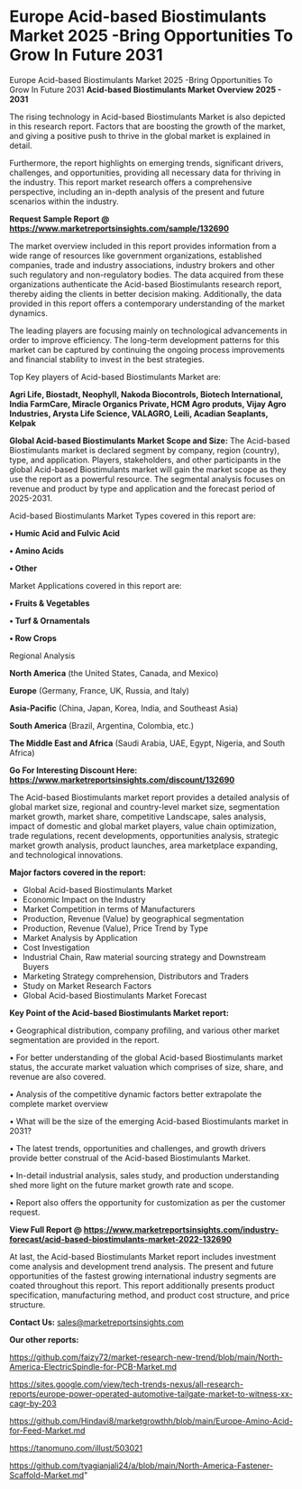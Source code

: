 # Europe Acid-based Biostimulants Market 2025 -Bring Opportunities To Grow In Future 2031
 Europe Acid-based Biostimulants Market 2025 -Bring Opportunities To Grow In Future 2031
<Strong> Acid-based Biostimulants Market Overview 2025 - 2031</strong>

The rising technology in Acid-based Biostimulants Market is also depicted in this research report. Factors that are boosting the growth of the market, and giving a positive push to thrive in the global market is explained in detail.

Furthermore, the report highlights on emerging trends, significant drivers, challenges, and opportunities, providing all necessary data for thriving in the industry. This report market research offers a comprehensive perspective, including an in-depth analysis of the present and future scenarios within the industry.

<strong>Request Sample Report @ <a href=https://www.marketreportsinsights.com/sample/132690>https://www.marketreportsinsights.com/sample/132690</a></strong>

The market overview included in this report provides information from a wide range of resources like government organizations, established companies, trade and industry associations, industry brokers and other such regulatory and non-regulatory bodies. The data acquired from these organizations authenticate the Acid-based Biostimulants research report, thereby aiding the clients in better decision making. Additionally, the data provided in this report offers a contemporary understanding of the market dynamics.

The leading players are focusing mainly on technological advancements in order to improve efficiency. The long-term development patterns for this market can be captured by continuing the ongoing process improvements and financial stability to invest in the best strategies.

Top Key players of Acid-based Biostimulants Market are:

<strong>Agri Life, Biostadt, Neophyll, Nakoda Biocontrols, Biotech International, India FarmCare, Miracle Organics Private, HCM Agro produts, Vijay Agro Industries, Arysta Life Science, VALAGRO, Leili, Acadian Seaplants, Kelpak</strong>

<strong><b>Global Acid-based Biostimulants Market Scope and Size:</b></strong>
The Acid-based Biostimulants market is declared segment by company, region (country), type, and application. Players, stakeholders, and other participants in the global Acid-based Biostimulants market will gain the market scope as they use the report as a powerful resource. The segmental analysis focuses on revenue and product by type and application and the forecast period of 2025-2031.

Acid-based Biostimulants Market Types covered in this report are:

<strong>• Humic Acid and Fulvic Acid

• Amino Acids

• Other</strong>

Market Applications covered in this report are:

<strong>• Fruits & Vegetables

• Turf & Ornamentals

• Row Crops</strong> 

Regional Analysis

<strong>North America</strong> (the United States, Canada, and Mexico)

<strong>Europe</strong> (Germany, France, UK, Russia, and Italy)

<strong>Asia-Pacific</strong> (China, Japan, Korea, India, and Southeast Asia)

<strong>South America</strong> (Brazil, Argentina, Colombia, etc.)

<strong>The Middle East and Africa</strong> (Saudi Arabia, UAE, Egypt, Nigeria, and South Africa)

<strong>Go For Interesting Discount Here: <a href=https://www.marketreportsinsights.com/discount/132690>https://www.marketreportsinsights.com/discount/132690</a></strong>

The Acid-based Biostimulants market report provides a detailed analysis of global market size, regional and country-level market size, segmentation market growth, market share, competitive Landscape, sales analysis, impact of domestic and global market players, value chain optimization, trade regulations, recent developments, opportunities analysis, strategic market growth analysis, product launches, area marketplace expanding, and technological innovations.

<strong><b>Major factors covered in the report:</b></strong>
<ul>
  <li>Global Acid-based Biostimulants Market </li>
  <li>Economic Impact on the Industry</li>
  <li>Market Competition in terms of Manufacturers</li>
  <li>Production, Revenue (Value) by geographical segmentation</li>
  <li>Production, Revenue (Value), Price Trend by Type</li>
  <li>Market Analysis by Application</li>
  <li>Cost Investigation</li>
  <li>Industrial Chain, Raw material sourcing strategy and Downstream Buyers</li>
  <li>Marketing Strategy comprehension, Distributors and Traders</li>
  <li>Study on Market Research Factors</li>
  <li>Global Acid-based Biostimulants Market Forecast</li>
</ul>

<strong><b>Key Point of the Acid-based Biostimulants Market report:</b></strong>

• Geographical distribution, company profiling, and various other market segmentation are provided in the report.

• For better understanding of the global Acid-based Biostimulants market status, the accurate market valuation which comprises of size, share, and revenue are also covered.

• Analysis of the competitive dynamic factors better extrapolate the complete market overview

• What will be the size of the emerging Acid-based Biostimulants market in 2031?

• The latest trends, opportunities and challenges, and growth drivers provide better construal of the Acid-based Biostimulants Market.

• In-detail industrial analysis, sales study, and production understanding shed more light on the future market growth rate and scope.

• Report also offers the opportunity for customization as per the customer request.

<strong><b>View Full Report @ <a href=https://www.marketreportsinsights.com/industry-forecast/acid-based-biostimulants-market-2022-132690>https://www.marketreportsinsights.com/industry-forecast/acid-based-biostimulants-market-2022-132690</a></b></strong>


At last, the Acid-based Biostimulants Market report includes investment come analysis and development trend analysis. The present and future opportunities of the fastest growing international industry segments are coated throughout this report. This report additionally presents product specification, manufacturing method, and product cost structure, and price structure.

<strong>Contact Us:</strong>
sales@marketreportsinsights.com

<strong>Our other reports:</strong>

<a href=https://github.com/faizy72/market-research-new-trend/blob/main/North-America-ElectricSpindle-for-PCB-Market.md>https://github.com/faizy72/market-research-new-trend/blob/main/North-America-ElectricSpindle-for-PCB-Market.md</a>

<a href=https://sites.google.com/view/tech-trends-nexus/all-research-reports/europe-power-operated-automotive-tailgate-market-to-witness-xx-cagr-by-203>https://sites.google.com/view/tech-trends-nexus/all-research-reports/europe-power-operated-automotive-tailgate-market-to-witness-xx-cagr-by-203</a>

<a href=https://github.com/Hindavi8/marketgrowthh/blob/main/Europe-Amino-Acid-for-Feed-Market.md>https://github.com/Hindavi8/marketgrowthh/blob/main/Europe-Amino-Acid-for-Feed-Market.md</a>

<a href=https://tanomuno.com/illust/503021>https://tanomuno.com/illust/503021</a>

<a href=https://github.com/tyagianjali24/a/blob/main/North-America-Fastener-Scaffold-Market.md>https://github.com/tyagianjali24/a/blob/main/North-America-Fastener-Scaffold-Market.md</a>"
